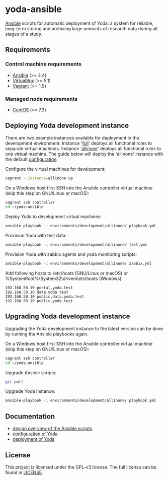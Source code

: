 ﻿# yoda-ansible[Ansible](https://docs.ansible.com) scripts for automatic deployment of Yoda:a system for reliable, long-term storing and archiving large amounts of research data during all stages of a study.## Requirements### Control machine requirements* [Ansible](https://docs.ansible.com/ansible/intro_installation.html) (>= 2.4)* [VirtualBox](https://www.virtualbox.org/manual/ch02.html) (>= 5.1)* [Vagrant](https://www.vagrantup.com/docs/installation/) (>= 1.9)### Managed node requirements* [CentOS](https://www.centos.org/) (>= 7.3)## Deploying Yoda development instanceThere are two example instances available for deploymentin the development environment.Instance '[full](environments/development/full/)' deploys all functional roles to separate virtual machines.Instance '[allinone](environments/development/allinone/)' deploys all functional roles to one virtual machine.The guide below will deploy the 'allinone' instance with the default [configuration](CONFIGURATION.md).Configure the virtual machines for development:```bashvagrant --instance=allinone up```On a Windows host first SSH into the Ansible controller virtual machine (skip this step on GNU/Linux or macOS):```bashvagrant ssh controllercd ~/yoda-ansible```Deploy Yoda to development virtual machines:```bashansible-playbook -i environments/development/allinone/ playbook.yml```Provision Yoda with test data:```bashansible-playbook -i environments/development/allinone/ test.yml```Provision Yoda with zabbix agents and yoda monitoring scripts:```bashansible-playbook -i environments/development/allinone/ zabbix.yml```Add following hosts to /etc/hosts (GNU/Linux or macOS) or  %SystemRoot%\System32\drivers\etc\hosts (Windows):```192.168.50.10 portal.yoda.test192.168.50.10 data.yoda.test192.168.50.10 public.data.yoda.test192.168.50.10 public.yoda.test```## Upgrading Yoda development instanceUpgrading the Yoda development instance to the latest version can be done by running the Ansible playbooks again.On a Windows host first SSH into the Ansible controller virtual machine (skip this step on GNU/Linux or macOS):```bashvagrant ssh controllercd ~/yoda-ansible```Upgrade Ansible scripts:```bashgit pull```Upgrade Yoda instance:```bashansible-playbook -i environments/development/allinone/ playbook.yml```## Documentation* [design overview of the Ansible scripts](DESIGN.md).* [configuration of Yoda](CONFIGURATION.md)* [deployment of Yoda](DEPLOYMENT.md)## LicenseThis project is licensed under the GPL-v3 license.The full license can be found in [LICENSE](LICENSE).